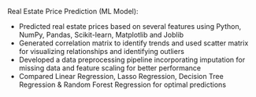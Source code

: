 Real Estate Price Prediction (ML Model):
- Predicted real estate prices based on several features using Python, NumPy, Pandas, Scikit-learn, Matplotlib and Joblib
- Generated correlation matrix to identify trends and used scatter matrix for visualizing relationships and identifying outliers 
- Developed a data preprocessing pipeline incorporating imputation for missing data and feature scaling for better performance 
- Compared Linear Regression, Lasso Regression, Decision Tree Regression & Random Forest Regression for optimal predictions